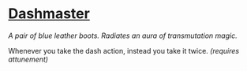 # [Dashmaster](https://hollowknight.wiki/w/Dashmaster)

*A pair of blue leather boots. Radiates an aura of transmutation magic.*

Whenever you take the dash action, instead you take it twice. *(requires attunement)*
